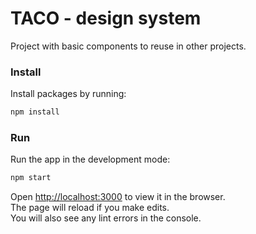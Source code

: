 # TACO - design system

Project with basic components to reuse in other projects.

### Install

Install packages by running:

```bash
npm install
```

### Run

Run the app in the development mode:

```bash
npm start
```

Open [http://localhost:3000](http://localhost:3000) to view it in the browser.\
The page will reload if you make edits.\
You will also see any lint errors in the console.